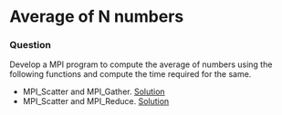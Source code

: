 # Average of N numbers

### Question

Develop a MPI program to compute the average of numbers using the following functions and compute the time required for the same.

- MPI_Scatter and MPI_Gather. [Solution](<./Using Scatter and Gather/>)
- MPI_Scatter and MPI_Reduce. [Solution](<./Using Scatter and Reduce/>)
